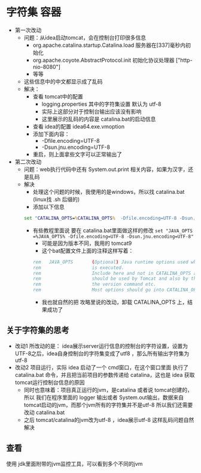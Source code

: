 # 字符集 容器

- 第一次改动
  - 问题：从idea启动tomcat，会在控制台打印很多信息
    - org.apache.catalina.startup.Catalina.load 服务器在[337]毫秒内初始化
    - org.apache.coyote.AbstractProtocol.init 初始化协议处理器 ["http-nio-8080"]
    - 等等
  - 这些信息中的中文都显示成了乱码
  - 解决：
    - 查看 tomcat中的配置
      - logging.properties 其中的字符集设置 默认为 utf-8
      - 实际上这部分对于控制台输出应该没有影响
      - 这里展示的乱码的内容是 catalina.bat的启动信息
    -  查看 idea的配置 idea64.exe.vmoption
      - 添加下面内容：
        - -Dfile.encoding=UTF-8
        - -Dsun.jnu.encoding=UTF-8
    - 重启，则上面拿些文字可以正常输出了
- 第二次改动
  - 问题：web执行代码中还有 System.out.print 相关内容，如果为汉字，还是乱码
  - 解决
    - 处理这个问题的时候，我使用的是windows，所以找 catalina.bat (linux找  .sh 后缀的)
    - 添加以下信息
    ```bat
    set "CATALINA_OPTS=%CATALINA_OPTS%  -Dfile.encoding=UTF-8 -Dsun.jnu.encoding=UTF-8"
    ```
    - 有些教程里面说 要在 catalina.bat里面做这样的修改 `set "JAVA_OPTS =%JAVA_OPTS% -Dfile.encoding=UTF-8 -Dsun.jnu.encoding=UTF-8"`
      - 可能是因为版本不同，我用的 tomcat9
      - 这个bat配置文件上面的注释这样写着：
      ```bat
      rem   JAVA_OPTS       (Optional) Java runtime options used when any command
      rem                   is executed.
      rem                   Include here and not in CATALINA_OPTS all options, that
      rem                   should be used by Tomcat and also by the stop process,
      rem                   the version command etc.
      rem                   Most options should go into CATALINA_OPTS.
      ```
      - 我也就自然的把 攻略里说的改动，卸载 CATALINA_OPTS 上，结果成功了

## 关于字符集的思考

- 改动1 所改动的是： idea展示server运行信息的控制台的字符设置，设置为UTF-8之后，idea自身控制台的字符集变成了utf8 ，那么所有输出字符集为utf-8
- 改动2 项目运行，实际 idea 启动了一个 cmd窗口，在这个窗口里面 执行了 catalina.bat 命令，并且把当前项目的参数传递给 catalina，这也是 idea 获取tomcat运行控制台信息的原因
  - 同时也意味着：项目真正运行的jvm，是catalina 或者说 tomcat创建的，所以 我们在程序里面的 logger 输出或者 System.out输出，数据来自 tomcat启动的jvm，而那个jvm所有的字符集并不是utf-8 所以我们还需要改动 catalina.bat 
  - 之后 tomcat/catalina的jvm改为utf-8 ，idea展示utf-8 这样乱码问题自然解决

## 查看

使用 jdk里面附带的jvm监控工具，可以看到多个不同的jvm